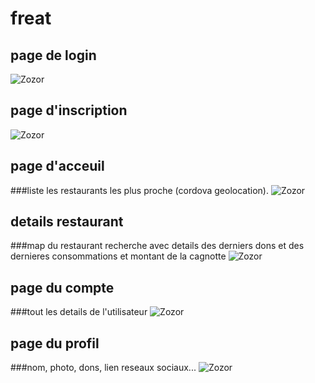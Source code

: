 # freat

## page de login
![Zozor](http://crackas.esy.es/img/img1.png)
## page d'inscription
![Zozor](http://crackas.esy.es/img/img2.png)
## page d'acceuil
###liste les restaurants les plus proche (cordova geolocation).
![Zozor](http://crackas.esy.es/img/img3.png)
## details restaurant
###map du restaurant recherche avec details des derniers dons et des dernieres consommations et montant de la cagnotte
![Zozor](http://crackas.esy.es/img/img4.png)
## page du compte
###tout les details de l'utilisateur
![Zozor](http://crackas.esy.es/img/img5.png)
## page du profil
###nom, photo, dons, lien reseaux sociaux...
![Zozor](http://crackas.esy.es/img/img6.png)
